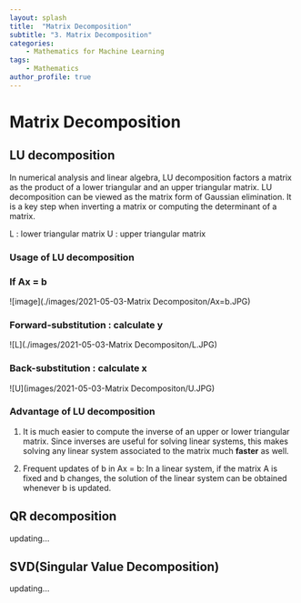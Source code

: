 ```yaml
---
layout: splash
title:  "Matrix Decomposition"
subtitle: "3. Matrix Decomposition"
categories:
    - Mathematics for Machine Learning
tags:
    - Mathematics
author_profile: true
---
```


# Matrix Decomposition

## LU decomposition
In numerical analysis and linear algebra, LU decomposition factors a matrix as the product of a lower triangular and an upper triangular matrix. LU decomposition can be viewed as the matrix form of Gaussian elimination. It is a key step when inverting a matrix or computing the determinant of a matrix.



L : lower triangular matrix
U : upper triangular matrix

### Usage of LU decomposition
### If Ax = b

 ![image](./images/2021-05-03-Matrix Decompositon/Ax=b.JPG)

### Forward-substitution : calculate y

![L](./images/2021-05-03-Matrix Decompositon/L.JPG)

### Back-substitution : calculate x

![U](images/2021-05-03-Matrix Decompositon/U.JPG)


### Advantage of LU decomposition
1. It is much easier to compute the inverse of an upper or lower triangular matrix. Since inverses are useful for solving linear systems, this makes solving any linear system associated to the matrix much **faster** as well.

2. Frequent updates of b in Ax = b: In a linear system, if the matrix A is fixed and b changes, the solution of the linear system can be obtained whenever b is updated.

## QR decomposition
updating...

## SVD(Singular Value Decomposition)
updating...


```python

```
